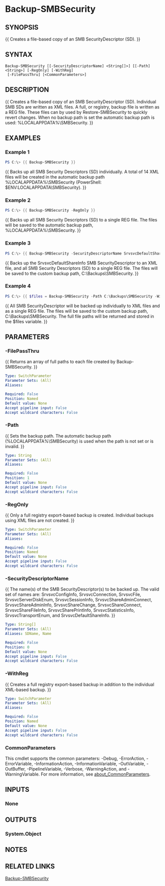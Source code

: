﻿---
external help file: SMBSecurity-help.xml
Module Name: SMBSecurity
online version:
schema: 2.0.0
---

# Backup-SMBSecurity

## SYNOPSIS
{{ Creates a file-based copy of an SMB SecurityDescriptor (SD). }}

## SYNTAX

```
Backup-SMBSecurity [[-SecurityDescriptorName] <String[]>] [[-Path] <String>] [-RegOnly] [-WithReg]
 [-FilePassThru] [<CommonParameters>]
```

## DESCRIPTION
{{ Creates a file-based copy of an SMB SecurityDescriptor (SD). Individual SMB SDs are written as XML files. A full, or registry, backup file is written as a REG file. These files can by used by Restore-SMBSecurity to quickly revert changes. When no backup path is set the automatic backup path is used: %LOCALAPPDATA%\SMBSecurity. }}

## EXAMPLES

### Example 1
```powershell
PS C:\> {{ Backup-SMBSecurity }}
```

{{ Backs up all SMB Security Descriptors (SD) individually. A total of 14 XML files will be created in the automatic backup path %LOCALAPPDATA%\SMBSecurity (PowerShell: $ENV:LOCALAPPDATA\SMBSecurity). }}

### Example 2
```powershell
PS C:\> {{ Backup-SMBSecurity -RegOnly }}
```

{{ Backs up all SMB Security Descriptors (SD) to a single REG file. The files will be saved to the automatic backup path, %LOCALAPPDATA%\SMBSecurity. }}

### Example 3
```powershell
PS C:\> {{ Backup-SMBSecurity -SecurityDescriptorName SrvsvcDefaultShareInfo -Path C:\Backups\SMBSecurity -WithReg }}
```

{{ Backs up the SrvsvcDefaultShareInfo SMB SecurityDescriptor to an XML file, and all SMB Security Descriptors (SD) to a single REG file. The files will be saved to the custom backup path, C:\Backups\SMBSecurity. }}

### Example 4
```powershell
PS C:\> {{ $files = Backup-SMBSecurity -Path C:\Backups\SMBSecurity -WithReg -FilePassThru }}
```

{{ All SMB SecurityDescriptor will be backed up individually to XML files and as a single REG file. The files will be saved to the custom backup path, C:\Backups\SMBSecurity. The full file paths will be returned and stored in the $files variable. }}

## PARAMETERS

### -FilePassThru
{{ Returns an array of full paths to each file created by Backup-SMBSecurity. }}

```yaml
Type: SwitchParameter
Parameter Sets: (All)
Aliases:

Required: False
Position: Named
Default value: None
Accept pipeline input: False
Accept wildcard characters: False
```

### -Path
{{ Sets the backup path. The automatic backup path (%LOCALAPPDATA%\SMBSecurity) is used when the path is not set or is invalid. }}

```yaml
Type: String
Parameter Sets: (All)
Aliases:

Required: False
Position: 1
Default value: None
Accept pipeline input: False
Accept wildcard characters: False
```

### -RegOnly
{{ Only a full registry export-based backup is created. Individual backups using XML files are not created. }}

```yaml
Type: SwitchParameter
Parameter Sets: (All)
Aliases:

Required: False
Position: Named
Default value: None
Accept pipeline input: False
Accept wildcard characters: False
```

### -SecurityDescriptorName
{{ The name(s) of the SMB SecurityDescriptor(s) to be backed up. The valid set of names are: SrvsvcConfigInfo, SrvsvcConnection, SrvsvcFile, SrvsvcServerDiskEnum, SrvsvcSessionInfo, SrvsvcShareAdminConnect, SrvsvcShareAdminInfo, SrvsvcShareChange, SrvsvcShareConnect, SrvsvcShareFileInfo, SrvsvcSharePrintInfo, SrvsvcStatisticsInfo, SrvsvcTransportEnum, and SrvsvcDefaultShareInfo. }}

```yaml
Type: String[]
Parameter Sets: (All)
Aliases: SDName, Name

Required: False
Position: 0
Default value: None
Accept pipeline input: False
Accept wildcard characters: False
```

### -WithReg
{{ Creates a full registry export-based backup in addition to the individual XML-based backup.  }}

```yaml
Type: SwitchParameter
Parameter Sets: (All)
Aliases:

Required: False
Position: Named
Default value: None
Accept pipeline input: False
Accept wildcard characters: False
```

### CommonParameters
This cmdlet supports the common parameters: -Debug, -ErrorAction, -ErrorVariable, -InformationAction, -InformationVariable, -OutVariable, -OutBuffer, -PipelineVariable, -Verbose, -WarningAction, and -WarningVariable. For more information, see [about_CommonParameters](http://go.microsoft.com/fwlink/?LinkID=113216).

## INPUTS

### None

## OUTPUTS

### System.Object
## NOTES

## RELATED LINKS

[Backup-SMBSecurity](https://github.com/microsoft/SMBSecurity/wiki/Backup%E2%80%90SMBSecurity)